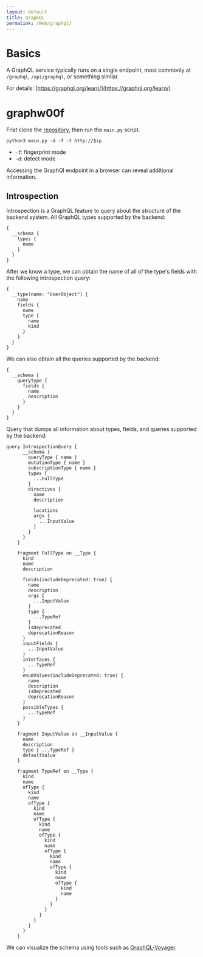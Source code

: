 ```yaml
---
layout: default
title: GraphQL
permalink: /Web/graphql/
---
```


# Basics

A GraphQL service typically runs on a single endpoint, most commonly at `/graphql`, `/api/graphql`, or something similar.

For details: [https://graphql.org/learn/](https://graphql.org/learn/)

# graphw00f
Frist clone the [repository](https://github.com/dolevf/graphw00f), then run the `main.py` script.
```
python3 main.py -d -f -t http://$ip
```
- `-f`: fingerprint mode
- `-d`: detect mode

Accessing the GraphQl endpoint in a browser can reveal additional information.

## Introspection
Introspection is a GraphQL feature to query about the structure of the backend system.
All GraphQL types supported by the backend:
```
{
  __schema {
    types {
      name
    }
  }
}
```
After we know a type, we can obtain the name of all of the type's fields with the following introspection query:
```
{
  __type(name: "UserObject") {
    name
    fields {
      name
      type {
        name
        kind
      }
    }
  }
}
```
We can also obtain all the queries supported by the backend:
```
{
  __schema {
    queryType {
      fields {
        name
        description
      }
    }
  }
}
```
Query that dumps all information about types, fields, and queries supported by the backend:
```
query IntrospectionQuery {
      __schema {
        queryType { name }
        mutationType { name }
        subscriptionType { name }
        types {
          ...FullType
        }
        directives {
          name
          description
          
          locations
          args {
            ...InputValue
          }
        }
      }
    }

    fragment FullType on __Type {
      kind
      name
      description
      
      fields(includeDeprecated: true) {
        name
        description
        args {
          ...InputValue
        }
        type {
          ...TypeRef
        }
        isDeprecated
        deprecationReason
      }
      inputFields {
        ...InputValue
      }
      interfaces {
        ...TypeRef
      }
      enumValues(includeDeprecated: true) {
        name
        description
        isDeprecated
        deprecationReason
      }
      possibleTypes {
        ...TypeRef
      }
    }

    fragment InputValue on __InputValue {
      name
      description
      type { ...TypeRef }
      defaultValue
    }

    fragment TypeRef on __Type {
      kind
      name
      ofType {
        kind
        name
        ofType {
          kind
          name
          ofType {
            kind
            name
            ofType {
              kind
              name
              ofType {
                kind
                name
                ofType {
                  kind
                  name
                  ofType {
                    kind
                    name
                  }
                }
              }
            }
          }
        }
      }
    }
```

We can visualize the schema using tools such as [GraphQL-Voyager](https://github.com/APIs-guru/graphql-voyager).

